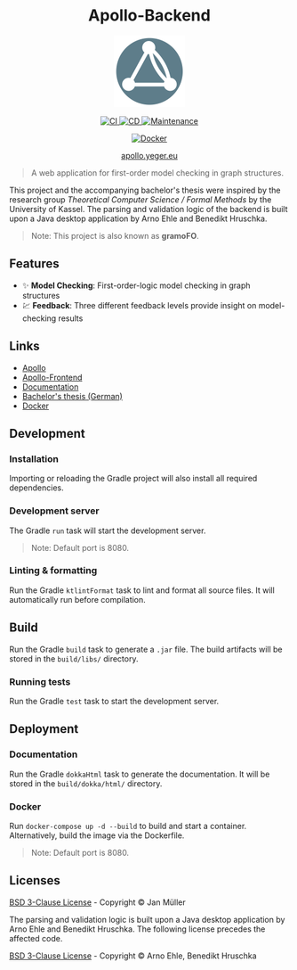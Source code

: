 <h1 align="center">Apollo-Backend</h1>

<p align="center">
  <img src="https://raw.githubusercontent.com/DerYeger/apollo-frontend/master/src/assets/icons/android-chrome-512x512.png" alt="Logo" width="128" height="128">
</p>

<p align="center">
  <a href="https://github.com/DerYeger/apollo-backend/actions/workflows/ci.yml">
    <img alt="CI" src="https://github.com/DerYeger/apollo-backend/actions/workflows/ci.yml/badge.svg?event=push">
  </a>
  <a href="https://github.com/DerYeger/apollo-backend/actions/workflows/cd.yml">
    <img alt="CD" src="https://github.com/DerYeger/apollo-backend/actions/workflows/cd.yml/badge.svg">
  </a>
  <a href="https://github.com/DerYeger/apollo-backend/actions/workflows/maintenance.yml">
    <img alt="Maintenance" src="https://github.com/DerYeger/apollo-backend/actions/workflows/maintenance.yml/badge.svg">
  </a>
</p>
<p align="center">
  <a href="https://hub.docker.com/repository/docker/deryeger/apollo-backend">
    <img alt="Docker" src="https://img.shields.io/docker/cloud/build/deryeger/apollo-backend?color=%2300C460&label=Docker%20Hub&logo=docker">
  </a>
</p>

<p align="center">
   <a href="https://apollo.yeger.eu/">
    apollo.yeger.eu
  </a>
</p>

> A web application for first-order model checking in graph structures.

This project and the accompanying bachelor's thesis were inspired by the research group *Theoretical Computer Science / Formal Methods* by the University of Kassel.
The parsing and validation logic of the backend is built upon a Java desktop application by Arno Ehle and Benedikt Hruschka.

> Note: This project is also known as **gramoFO**.

## Features

- ✨ **Model Checking**: First-order-logic model checking in graph structures
- 💹 **Feedback**: Three different feedback levels provide insight on model-checking results

## Links

- [Apollo](https://github.com/DerYeger/apollo)
- [Apollo-Frontend](https://github.com/DerYeger/apollo-frontend)
- [Documentation](https://apollo-backend.yeger.eu/)
- [Bachelor's thesis (German)](https://jan-mueller.at/documents/bachelor-thesis)
- [Docker](https://hub.docker.com/repository/docker/deryeger/apollo-backend?)

## Development

### Installation

Importing or reloading the Gradle project will also install all required dependencies.

### Development server

The Gradle `run` task will start the development server.

>Note: Default port is 8080.

### Linting & formatting

Run the Gradle `ktlintFormat` task to lint and format all source files. It will automatically run before compilation.

## Build

Run the Gradle `build` task to generate a `.jar` file. The build artifacts will be stored in the `build/libs/` directory.

### Running tests

Run the Gradle `test` task to start the development server.

## Deployment

### Documentation

Run the Gradle `dokkaHtml` task to generate the documentation. It will be stored in the `build/dokka/html/` directory.

### Docker

Run `docker-compose up -d --build` to build and start a container. Alternatively, build the image via the Dockerfile.
>Note: Default port is 8080.

## Licenses

[BSD 3-Clause License](./LICENSE) - Copyright &copy; Jan Müller

The parsing and validation logic is built upon a Java desktop application by Arno Ehle and Benedikt Hruschka.
The following license precedes the affected code.

[BSD 3-Clause License](./src/eu/yeger/apollo/fol/LICENSE) - Copyright &copy; Arno Ehle, Benedikt Hruschka
